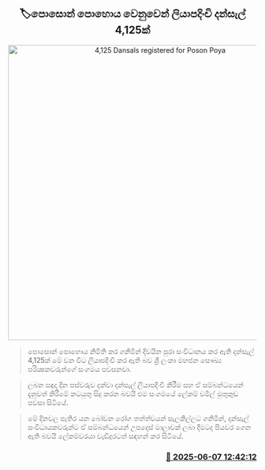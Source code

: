 <p align='center'><b><h2 align='center' title='4,125 Dansals registered for Poson Poya'>🏷පොසොන් පොහොය වෙනුවෙන් ලියාපදිංචි දන්සැල් 4,125ක් </h2></b></p>
<p align='center'><img src='https://helakuru.sgp1.cdn.digitaloceanspaces.com/esana/images/lib/dansal-new-archived.jpg' width='600' alt='4,125 Dansals registered for Poson Poya'></p>

> පොසොන් පොහොය නිමිති කර ගනිමින් දිවයින පුරා සංවිධානය කර ඇති දන්සැල් 4,125ක් මේ වන විට ලියාපදිංචි කර ඇති බව ශ්‍රී ලංකා මහජන සෞඛ්‍ය පරික්‍ෂකවරුන්ගේ සංගමය පවසනවා.

> ලබන සඳුදා දින පස්වරුව දක්වා දන්සැල් ලියාපදිංචි කිරීම සහ ඒ සම්බන්ධයෙන් දැනුවත් කිරීමේ කටයුතු සිදු කරන බවයි එම සංගමයේ ලේකම් චමිල් මුතුකුඩ පවසා සිටියේ.

> මේ දිනවල පැතිර යන බෝවන රෝග තත්ත්වයන් සැලකිල්ලට ගනිමින්, දන්සැල් සංවිධායකවරුන්ට ඒ සම්බන්ධයෙන් උපදෙස් මාලාවක් ලබා දීමටද පියවර ගෙන ඇති බවයි ලේකම්වරයා වැඩිදුරටත් සඳහන් කර සිටියේ.



<h3 align='right'><a href='https://www.helakuru.lk/esana/p/110809/'>📅 2025-06-07 12:42:12</a></h3>
